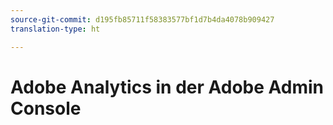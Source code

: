 ```yaml
---
source-git-commit: d195fb85711f58383577bf1d7b4da4078b909427
translation-type: ht

---
```

# Adobe Analytics in der Adobe Admin Console
